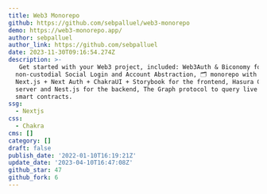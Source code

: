 ```yaml
---
title: Web3 Monorepo
github: https://github.com/sebpalluel/web3-monorepo
demo: https://web3-monorepo.app/
author: sebpalluel
author_link: https://github.com/sebpalluel
date: 2023-11-30T09:16:54.274Z
description: >-
  ️ Get started with your Web3 project, included: Web3Auth & Biconomy for
  non-custodial Social Login and Account Abstraction, 🗂 monorepo with NX,
  Next.js + Next Auth + ChakraUI + Storybook for the frontend, Hasura GraphQL
  server and Nest.js for the backend, The Graph protocol to query live data from
  smart contracts.
ssg:
  - Nextjs
css:
  - Chakra
cms: []
category: []
draft: false
publish_date: '2022-01-10T16:19:21Z'
update_date: '2023-04-10T16:47:08Z'
github_star: 47
github_fork: 6
---
```

